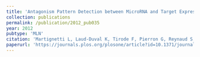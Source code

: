 ```yaml
---
title: 'Antagonism Pattern Detection between MicroRNA and Target Expression in Ewing's Sarcoma'
collection: publications
permalink: /publication/2012_pub035
year: 2012
pubtype: 'MLN'
citation: 'Martignetti L, Laud-Duval K, Tirode F, Pierron G, Reynaud S, Barillot E, Delattre O, Zinovyev A. <a href="https://journals.plos.org/plosone/article?id=10.1371/journal.pone.0041770">Antagonism Pattern Detection between MicroRNA and Target Expression in Ewing's Sarcoma</a>. 2012. <i>PLoS One</i> 7(7):e41770'
paperurl: 'https://journals.plos.org/plosone/article?id=10.1371/journal.pone.0041770'
---
```

